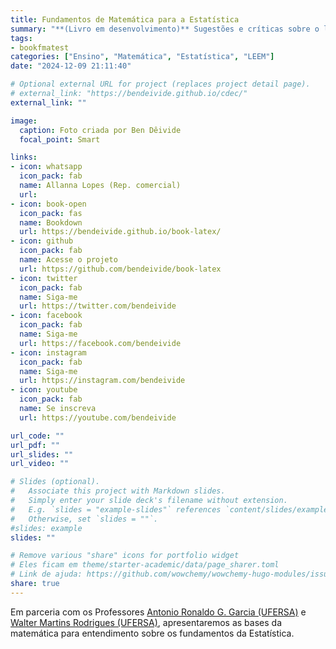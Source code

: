 ```yaml
---
title: Fundamentos de Matemática para a Estatística
summary: "**(Livro em desenvolvimento)** Sugestões e críticas sobre o livro podem ser enviadas para livrosdeben@gmail.com"
tags:
- bookfmatest
categories: ["Ensino", "Matemática", "Estatística", "LEEM"]
date: "2024-12-09 21:11:40"

# Optional external URL for project (replaces project detail page).
# external_link: "https://bendeivide.github.io/cdec/"
external_link: ""

image:
  caption: Foto criada por Ben Dêivide
  focal_point: Smart

links:
- icon: whatsapp
  icon_pack: fab
  name: Allanna Lopes (Rep. comercial)
  url: 
- icon: book-open
  icon_pack: fas
  name: Bookdown
  url: https://bendeivide.github.io/book-latex/
- icon: github
  icon_pack: fab
  name: Acesse o projeto
  url: https://github.com/bendeivide/book-latex
- icon: twitter
  icon_pack: fab
  name: Siga-me
  url: https://twitter.com/bendeivide
- icon: facebook
  icon_pack: fab
  name: Siga-me
  url: https://facebook.com/bendeivide
- icon: instagram
  icon_pack: fab
  name: Siga-me
  url: https://instagram.com/bendeivide
- icon: youtube
  icon_pack: fab
  name: Se inscreva
  url: https://youtube.com/bendeivide

url_code: ""
url_pdf: ""
url_slides: ""
url_video: ""

# Slides (optional).
#   Associate this project with Markdown slides.
#   Simply enter your slide deck's filename without extension.
#   E.g. `slides = "example-slides"` references `content/slides/example-slides.md`.
#   Otherwise, set `slides = ""`.
#slides: example
slides: ""

# Remove various "share" icons for portfolio widget
# Eles ficam em theme/starter-academic/data/page_sharer.toml
# Link de ajuda: https://github.com/wowchemy/wowchemy-hugo-modules/issues/1611
share: true
---
```


Em parceria com os Professores [Antonio Ronaldo G. Garcia (UFERSA)](https://sigaa.ufersa.edu.br/sigaa/public/docente/portal.jsf?siape=1545550) e [Walter Martins Rodrigues (UFERSA)](https://sigaa.ufersa.edu.br/sigaa/public/docente/portal.jsf?siape=1506753), apresentaremos as bases da matemática para entendimento sobre os fundamentos da Estatística.

